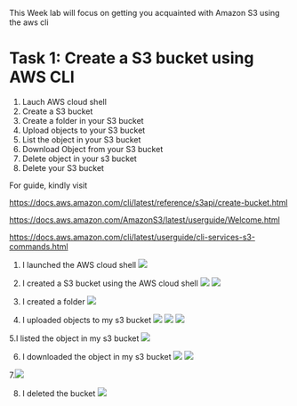 This Week lab will focus on getting you acquainted with Amazon S3 using the aws cli

# Task 1: Create a S3 bucket using AWS CLI

1. Lauch AWS cloud shell
2. Create a S3 bucket 
3. Create a folder in your S3 bucket
4. Upload objects to your S3 bucket
5. List the object in your S3 bucket
6. Download Object from your S3 bucket
7. Delete object in your s3 bucket
8. Delete your S3 bucket





For guide, kindly visit

https://docs.aws.amazon.com/cli/latest/reference/s3api/create-bucket.html

https://docs.aws.amazon.com/AmazonS3/latest/userguide/Welcome.html

https://docs.aws.amazon.com/cli/latest/userguide/cli-services-s3-commands.html


1. I launched the AWS cloud shell
![](../../images/Screenshot%20(495).png)

2. I created a S3 bucket using the AWS cloud shell
![](../../images/Screenshot%20(496).png)
![](../../images/Screenshot%20(497).png)

3. I created a folder
![](../../images/Screenshot%20(500).png)

4. I uploaded objects to my s3 bucket
![](../../images/Screenshot%20(501).png)
![](../../images/Screenshot%20(503).png)
![](../../images/Screenshot%20(504).png)


5.I listed the object in my s3 bucket
![](../../images/Screenshot%20(506).png)

6. I downloaded the object in my s3 bucket
![](../../images/Screenshot%20(507).png)
![](../../images/Screenshot%20(511).png)

7.![](../../images/Screenshot%20(509).png)

8. I deleted the bucket
![](../../images/Screenshot%20(510).png)

